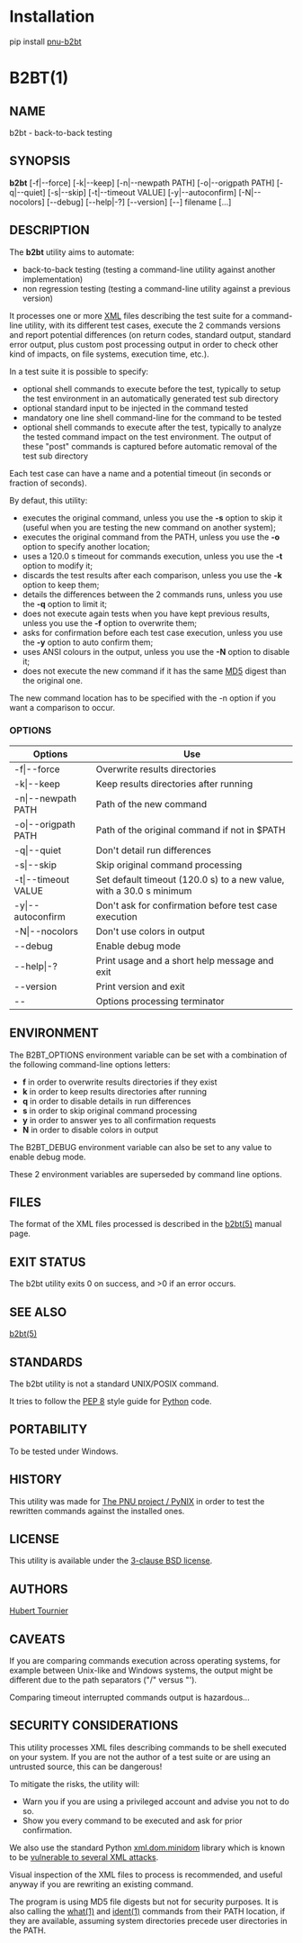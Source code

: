 # Installation
pip install [pnu-b2bt](https://pypi.org/project/pnu-b2bt/)

# B2BT(1)

## NAME
b2bt - back-to-back testing

## SYNOPSIS
**b2bt**
\[-f|--force\]
\[-k|--keep\]
\[-n|--newpath PATH\]
\[-o|--origpath PATH\]
\[-q|--quiet\]
\[-s|--skip\]
\[-t|--timeout VALUE\]
\[-y|--autoconfirm\]
\[-N|--nocolors\]
\[--debug\]
\[--help|-?\]
\[--version\]
\[--\]
filename \[...\]

## DESCRIPTION
The **b2bt** utility aims to automate:
* back-to-back testing (testing a command-line utility against another implementation)
* non regression testing (testing a command-line utility against a previous version)

It processes one or more [XML](https://en.wikipedia.org/wiki/XML) files describing the test suite for a command-line utility,
with its different test cases, execute the 2 commands versions and report potential
differences (on return codes, standard output, standard error output, plus custom post
processing output in order to check other kind of impacts, on file systems, execution time, etc.).

In a test suite it is possible to specify:
* optional shell commands to execute before the test, typically to setup the test environment
  in an automatically generated test sub directory
* optional standard input to be injected in the command tested
* mandatory one line shell command-line for the command to be tested
* optional shell commands to execute after the test, typically to analyze the tested command
  impact on the test environment. The output of these "post" commands is captured before
  automatic removal of the test sub directory

Each test case can have a name and a potential timeout (in seconds or fraction of seconds).

By defaut, this utility:
* executes the original command, unless you use the **-s** option to skip it (useful when you are testing the new command on another system);
* executes the original command from the PATH, unless you use the **-o** option to specify another location;
* uses a 120.0 s timeout for commands execution, unless you use the **-t** option to modify it;
* discards the test results after each comparison, unless you use the **-k** option to keep them;
* details the differences between the 2 commands runs, unless you use the **-q** option to limit it;
* does not execute again tests when you have kept previous results, unless you use the **-f** option to overwrite them;
* asks for confirmation before each test case execution, unless you use the **-y** option to auto confirm them;
* uses ANSI colours in the output, unless you use the **-N** option to disable it;
* does not execute the new command if it has the same [MD5](https://en.wikipedia.org/wiki/MD5) digest than the original one.

The new command location has to be specified with the -n option if you want a comparison to occur.

### OPTIONS
Options | Use
------- | ---
-f\|--force|Overwrite results directories
-k\|--keep|Keep results directories after running
-n\|--newpath PATH|Path of the new command
-o\|--origpath PATH|Path of the original command if not in $PATH
-q\|--quiet|Don't detail run differences
-s\|--skip|Skip original command processing
-t\|--timeout VALUE|Set default timeout (120.0 s) to a new value, with a 30.0 s minimum
-y\|--autoconfirm|Don't ask for confirmation before test case execution
-N\|--nocolors|Don't use colors in output
--debug|Enable debug mode
--help\|-?|Print usage and a short help message and exit
--version|Print version and exit
--|Options processing terminator

## ENVIRONMENT
The B2BT_OPTIONS environment variable can be set with a combination of the following command-line options letters:
* **f** in order to overwrite results directories if they exist
* **k** in order to keep results directories after running
* **q** in order to disable details in run differences
* **s** in order to skip original command processing
* **y** in order to answer yes to all confirmation requests
* **N** in order to disable colors in output

The B2BT_DEBUG environment variable can also be set to any value to enable debug mode.

These 2 environment variables are superseded by command line options.

## FILES
The format of the XML files processed is described in the [b2bt(5)](https://github.com/HubTou/b2bt/blob/main/README.5.md) manual page.

## EXIT STATUS
The b2bt utility exits 0 on success, and >0 if an error occurs.

## SEE ALSO
[b2bt(5)](https://github.com/HubTou/b2bt/blob/main/README.5.md)

## STANDARDS
The b2bt utility is not a standard UNIX/POSIX command.

It tries to follow the [PEP 8](https://www.python.org/dev/peps/pep-0008/) style guide for [Python](https://www.python.org/) code.

## PORTABILITY
To be tested under Windows.

## HISTORY
This utility was made for [The PNU project / PyNIX](https://github.com/HubTou/PNU)
in order to test the rewritten commands against the installed ones.

## LICENSE
This utility is available under the [3-clause BSD license](https://opensource.org/licenses/BSD-3-Clause).

## AUTHORS
[Hubert Tournier](https://github.com/HubTou)

## CAVEATS
If you are comparing commands execution across operating systems, for example between Unix-like and Windows systems,
the output might be different due to the path separators ("/" versus "\').

Comparing timeout interrupted commands output is hazardous...

## SECURITY CONSIDERATIONS
This utility processes XML files describing commands to be shell executed on your system.
If you are not the author of a test suite or are using an untrusted source, this can be dangerous!

To mitigate the risks, the utility will:
* Warn you if you are using a privileged account and advise you not to do so.
* Show you every command to be executed and ask for prior confirmation.

We also use the standard Python [xml.dom.minidom](https://docs.python.org/3/library/xml.dom.minidom.html) library which is known to be [vulnerable to several XML attacks](https://pypi.org/project/defusedxml/).

Visual inspection of the XML files to process is recommended, and useful anyway if you are rewriting an existing command.

The program is using MD5 file digests but not for security purposes.
It is also calling the [what(1)](https://www.freebsd.org/cgi/man.cgi?query=what) and [ident(1)](https://www.freebsd.org/cgi/man.cgi?query=ident) commands from their PATH location, if they are available, assuming system directories precede user directories in the PATH.

